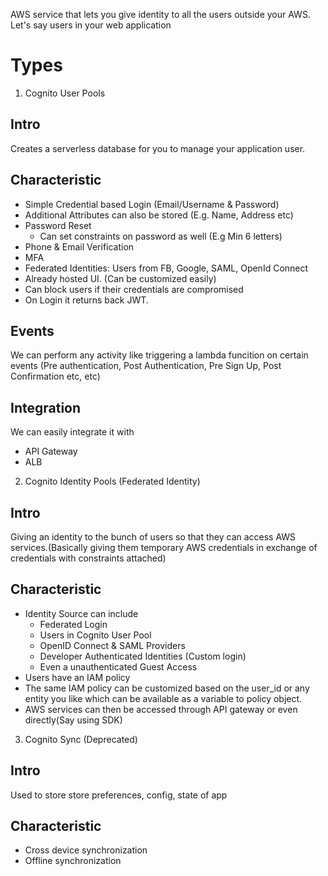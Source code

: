 AWS service that lets you give identity to all the users outside your AWS. Let's say users in your web application

# Types
1. Cognito User Pools
## Intro
Creates a serverless database for you to manage your application user.
## Characteristic
- Simple Credential based Login (Email/Username & Password)
- Additional Attributes can also be stored (E.g. Name, Address etc)
- Password Reset
  - Can set constraints on password as well (E.g Min 6 letters)
- Phone & Email Verification
- MFA
- Federated Identities: Users from FB, Google, SAML, OpenId Connect
- Already hosted UI. (Can be customized easily)
- Can block users if their credentials are compromised
- On Login it returns back JWT.
## Events
We can perform any activity like triggering a lambda funcition on certain events (Pre authentication, Post Authentication, Pre Sign Up, Post Confirmation etc, etc)
## Integration
We can easily integrate it with
- API Gateway
- ALB 

2. Cognito Identity Pools (Federated Identity)
## Intro
Giving an identity to the bunch of users so that they can access AWS services.(Basically giving them temporary AWS credentials in exchange of credentials with constraints attached)
## Characteristic
- Identity Source can include
    - Federated Login
    - Users in Cognito User Pool
    - OpenID Connect & SAML Providers
    - Developer Authenticated Identities (Custom login)
    - Even a unauthenticated Guest Access
- Users have an IAM policy
- The same IAM policy can be customized based on the user_id or any entity you like which can be available as a variable to policy object.
- AWS services can then be accessed through API gateway or even directly(Say using SDK)

3. Cognito Sync (Deprecated)
## Intro
Used to store store preferences, config, state of app
## Characteristic
- Cross device synchronization
- Offline synchronization
